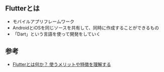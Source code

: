 ## Flutterとは
* モバイルアプリフレームワーク
* AndroidとiOSを同じソースを共有して、同時に作成することができるもの
* 「Dart」という言語を使って開発をしていく

## 参考
* [Flutterとは何か？ 使うメリットや特徴を理解する](https://codezine.jp/article/detail/12718)
